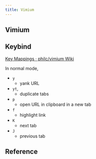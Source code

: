 ```yaml
---
title: Vimium
---
```


## Vimium


## Keybind
[Key Mappings · philc/vimium Wiki](https://github.com/philc/vimium/wiki/Key-Mappings)

In normal mode,

* `y`
    * yank URL
* `yt`,
    * duplicate tabs
* `p`
    * open URL in clipboard in a new tab
* `f`
    * highlight link
* `K`
    * next tab
* `J`
    * previous tab


## Reference

